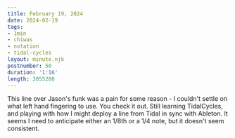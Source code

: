 ```yaml
---
title: February 19, 2024
date: 2024-02-19
tags:
- 1min
- chiwas
- notation
- tidal-cycles
layout: minute.njk
postnumber: 50
duration: '1:16'
length: 3055280
---
```

This line over Jason's funk was a pain for some reason - I couldn't settle on what left hand fingering to use. You check it out.  Still learning TidalCycles, and playing with how I might deploy a line from Tidal in sync with Ableton. It seems I need to anticipate either an 1/8th or a 1/4 note, but it doesn't seem consistent. 
